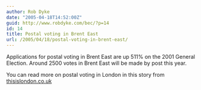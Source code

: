 ```yaml
---
author: Rob Dyke
date: "2005-04-18T14:52:00Z"
guid: http://www.robdyke.com/bec/?p=14
id: 14
title: Postal voting in Brent East
url: /2005/04/18/postal-voting-in-brent-east/
---
```

Applications for postal voting in Brent East are up 511% on the 2001 General Election. Around 2500 votes in Brent East will be made by post this year.

You can read more on postal voting in London in this story from [thisislondon.co.uk](http://www.thisislondon.co.uk/news/articles/17945752)